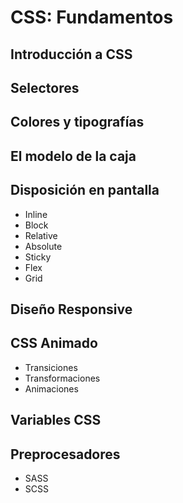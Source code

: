 # CSS: Fundamentos

## Introducción a CSS

## Selectores

## Colores y tipografías

## El modelo de la caja

## Disposición en pantalla

* Inline
* Block
* Relative
* Absolute
* Sticky
* Flex
* Grid

## Diseño Responsive

## CSS Animado

* Transiciones
* Transformaciones
* Animaciones

## Variables CSS

## Preprocesadores

* SASS
* SCSS
